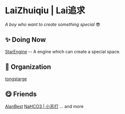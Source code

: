 # LaiZhuiqiu | Lai追求
*A boy who want to create something special* 😎
## ✨ Doing Now
[StarEngine](https://github.com/LaiZhuiqiu/StarEngine)
-- A engine which can create a special space.
## 🎈 Organization
[tongstarge](https://github.com/tongstarge)
## 😋 Friends
[AlanBest](https://github.com/alan-best) [NaHCO3 | 小苏打](https://github.com/NaHCO3-code) ... and more
